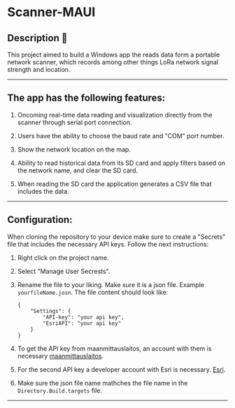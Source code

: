 # Scanner-MAUI

## Description 📝

This project aimed to build a Windows app the reads data form a portable network scanner, which records among other things LoRa network signal strength and location.  

---

## The app has the following features:
1. Oncoming real-time data reading and visualization directly from the scanner through serial port connection.
   
2. Users have the ability to choose the baud rate and "COM" port number.
   
3. Show the network location on the map.
   
4. Ability to read historical data from its SD card and apply filters based on the network name, and clear the SD card.
   
5. When reading the SD card the application generates a CSV file that includes the data.

---

## Configuration:
When cloning the repository to your device make sure to create a "Secrets" file that includes the necessary API keys. Follow the next instructions:
   
   1. Right click on the project name.
   
   2. Select "Manage User Secrests".
   
   3. Rename the file to your liking. Make sure it is a json file. Example ``yourfileName.josn``. The file content should look like:
   
        ```
        {
            "Settings": {
                "API-key": "your api key",
                "EsriAPI": "your api key"
            }
        }
        ```
   4. To get the API key from maanmittauslaitos, an account with them is necessary [maanmittauslaitos](https://omatili.maanmittauslaitos.fi/user/new/avoimet-rajapintapalvelut).
   
   5. For the second API key a developer account with Esri is necessary. [Esri](https://www.arcgis.com/sharing/rest/oauth2/authorize?client_id=arcgisdevelopers&response_type=code&expiration=20160&redirect_uri=https%3A%2F%2Fdevelopers.arcgis.com%2Fpost-sign-in%2F&state=%7B%22id%22%3A%22sxkGmqfxywELCWGLIQGDOf2bIAiZW72cU6ndw_A2qa4%22%2C%22originalUrl%22%3A%22https%3A%2F%2Fdevelopers.arcgis.com%2F%22%7D&locale=&style=&code_challenge_method=S256&code_challenge=gTGFZJHd3dveNINznCZTOeqGLBIYb_nZvucd-Hk89VM&showSignupOption=true&signuptype=developers).

   6. Make sure the json file name mathches the file name in the ``Directory.Build.targets`` file.
   
---
